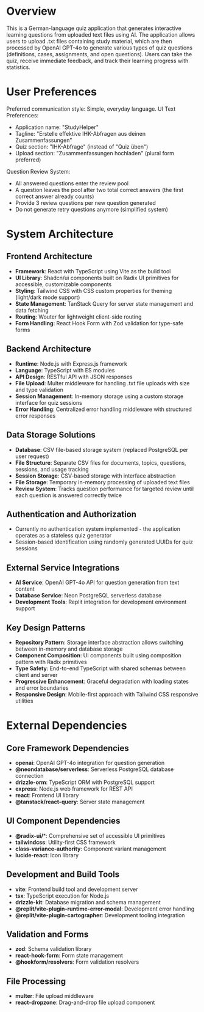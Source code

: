 # Overview

This is a German-language quiz application that generates interactive learning questions from uploaded text files using AI. The application allows users to upload .txt files containing study material, which are then processed by OpenAI GPT-4o to generate various types of quiz questions (definitions, cases, assignments, and open questions). Users can take the quiz, receive immediate feedback, and track their learning progress with statistics.

# User Preferences

Preferred communication style: Simple, everyday language.
UI Text Preferences:
- Application name: "StudyHelper" 
- Tagline: "Erstelle effektive IHK-Abfragen aus deinen Zusammenfassungen"
- Quiz section: "IHK-Abfrage" (instead of "Quiz üben")
- Upload section: "Zusammenfassungen hochladen" (plural form preferred)

Question Review System:
- All answered questions enter the review pool
- A question leaves the pool after two total correct answers (the first correct answer already counts)
- Provide 3 review questions per new question generated
- Do not generate retry questions anymore (simplified system)

# System Architecture

## Frontend Architecture
- **Framework**: React with TypeScript using Vite as the build tool
- **UI Library**: Shadcn/ui components built on Radix UI primitives for accessible, customizable components
- **Styling**: Tailwind CSS with CSS custom properties for theming (light/dark mode support)
- **State Management**: TanStack Query for server state management and data fetching
- **Routing**: Wouter for lightweight client-side routing
- **Form Handling**: React Hook Form with Zod validation for type-safe forms

## Backend Architecture
- **Runtime**: Node.js with Express.js framework
- **Language**: TypeScript with ES modules
- **API Design**: RESTful API with JSON responses
- **File Upload**: Multer middleware for handling .txt file uploads with size and type validation
- **Session Management**: In-memory storage using a custom storage interface for quiz sessions
- **Error Handling**: Centralized error handling middleware with structured error responses

## Data Storage Solutions
- **Database**: CSV file-based storage system (replaced PostgreSQL per user request)
- **File Structure**: Separate CSV files for documents, topics, questions, sessions, and usage tracking
- **Session Storage**: CSV-based storage with interface abstraction
- **File Storage**: Temporary in-memory processing of uploaded text files
- **Review System**: Tracks question performance for targeted review until each question is answered correctly twice

## Authentication and Authorization
- Currently no authentication system implemented - the application operates as a stateless quiz generator
- Session-based identification using randomly generated UUIDs for quiz sessions

## External Service Integrations
- **AI Service**: OpenAI GPT-4o API for question generation from text content
- **Database Service**: Neon PostgreSQL serverless database
- **Development Tools**: Replit integration for development environment support

## Key Design Patterns
- **Repository Pattern**: Storage interface abstraction allows switching between in-memory and database storage
- **Component Composition**: UI components built using composition pattern with Radix primitives
- **Type Safety**: End-to-end TypeScript with shared schemas between client and server
- **Progressive Enhancement**: Graceful degradation with loading states and error boundaries
- **Responsive Design**: Mobile-first approach with Tailwind CSS responsive utilities

# External Dependencies

## Core Framework Dependencies
- **openai**: OpenAI GPT-4o integration for question generation
- **@neondatabase/serverless**: Serverless PostgreSQL database connection
- **drizzle-orm**: TypeScript ORM with PostgreSQL support
- **express**: Node.js web framework for REST API
- **react**: Frontend UI library
- **@tanstack/react-query**: Server state management

## UI Component Dependencies
- **@radix-ui/***: Comprehensive set of accessible UI primitives
- **tailwindcss**: Utility-first CSS framework
- **class-variance-authority**: Component variant management
- **lucide-react**: Icon library

## Development and Build Tools
- **vite**: Frontend build tool and development server
- **tsx**: TypeScript execution for Node.js
- **drizzle-kit**: Database migration and schema management
- **@replit/vite-plugin-runtime-error-modal**: Development error handling
- **@replit/vite-plugin-cartographer**: Development tooling integration

## Validation and Forms
- **zod**: Schema validation library
- **react-hook-form**: Form state management
- **@hookform/resolvers**: Form validation resolvers

## File Processing
- **multer**: File upload middleware
- **react-dropzone**: Drag-and-drop file upload component